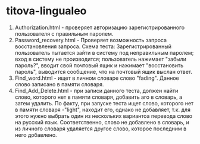 titova-lingualeo
================
1) Authorization.html - проверяет авторизацию зарегистрированного пользователя с правильным паролем.
2) Password_recovery.html - Проверяет возможность запроса восстановления запроса. Схема теста:
Зарегистрированный пользователь пытается зайти в систему под неправильным паролем; вход в систему не производится;
пользователь нажимает "забыли пароль?", вводит свой почтовый ящик и нажимает "восстановить пароль", выводится сообщение,
что на почтовый ящик выслан ответ.
3) Find_word.html - ищет в личном словаре слово "fading". Данное слово записано в памяти словаря.
4) Find_Add_Delete.html - при записи данного теста, должен найти слово, которого нет в памяти словаря, добавить аго в словарь,
а затем удалить. По факту, при запуске теста ищет слово, которого нет в памяти словаря -"light", находит его, однако не добавляет, 
т.к. для этого нужно выбрать один из нескольких вариантоа перевода слово на русский язык. Соответственно, слово не добавлено в словарь, 
и из личного словаря удаляется другое слово, которое последним в него добавлено.
